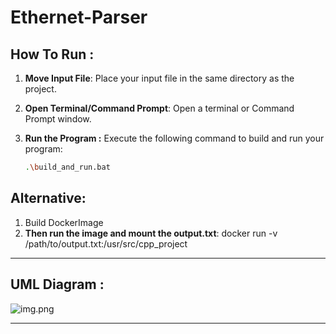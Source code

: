# Ethernet-Parser


## How To Run :
1. **Move Input File**: Place your input file in the same directory as the project.

2. **Open Terminal/Command Prompt**: Open a terminal or Command Prompt window.

3. **Run the Program :** Execute the following command to build and run your program:

   ```bash
   .\build_and_run.bat
## Alternative:
1. Build DockerImage
2. **Then run the image and mount the output.txt**: docker run -v /path/to/output.txt:/usr/src/cpp_project <image-name>   

---
## UML Diagram :
![img.png](img.png)

---

